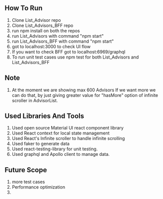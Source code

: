 ## How To Run

1. Clone List_Advisor repo
2. Clone List_Advisors_BFF repo
3. run npm install on both the repos
4. run List_Advisors with command "npm start"
5. run List_Advisors_BFF with command "npm start"
6. got to localhost:3000 to check UI flow
7. If you want to check BFF got to localhost:6969/graphql
8. To run unit test cases use npm test for both List_Advisors and List_Advisors_BFF

## Note
1. At the moment we are showing max 600 Advisors If we want more we can do that, by just giving greater value for "hasMore" option of infinite scroller in AdvisorList.

## Used Libraries And Tools

1. Used open source Material UI react component library
2. Used React context for local state management
3. Used React's Infinite scroller to handle infinite scrolling
4. Used faker to generate data
5. Used react-testing-library for unit testing.
6. Used graphql and Apollo client to manage data.

## Future Scope
1. more test cases
2. Performance optimization
3.